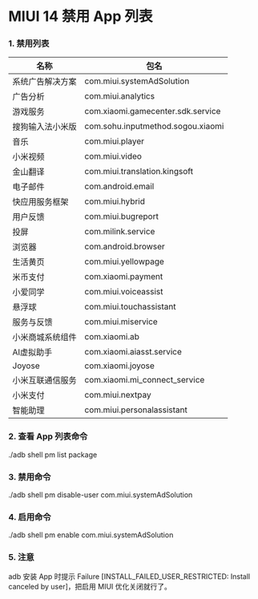 # MIUI 14 禁用 App 列表

### 1. 禁用列表

|  名称   | 包名  |
|  ----  | ----  |
| 系统广告解决方案  | com.miui.systemAdSolution |
| 广告分析  | com.miui.analytics |
| 游戏服务  | com.xiaomi.gamecenter.sdk.service|
| 搜狗输入法小米版  | com.sohu.inputmethod.sogou.xiaomi |
| 音乐  | com.miui.player |
| 小米视频  | com.miui.video |
| 金山翻译  | com.miui.translation.kingsoft |
| 电子邮件  | com.android.email |
| 快应用服务框架  | com.miui.hybrid |
| 用户反馈  | com.miui.bugreport |
| 投屏  | com.milink.service |
| 浏览器  | com.android.browser |
| 生活黄页  | com.miui.yellowpage |
| 米币支付  | com.xiaomi.payment |
| 小爱同学  | com.miui.voiceassist |
| 悬浮球  | com.miui.touchassistant |
| 服务与反馈  | com.miui.miservice |
| 小米商城系统组件  | com.xiaomi.ab |
| AI虚拟助手  | com.xiaomi.aiasst.service |
| Joyose  | com.xiaomi.joyose |
| 小米互联通信服务  | com.xiaomi.mi_connect_service |
| 小米支付  | com.miui.nextpay |
| 智能助理  | com.miui.personalassistant |

### 2. 查看 App 列表命令

./adb shell pm list package

### 3. 禁用命令

./adb shell pm disable-user com.miui.systemAdSolution

### 4. 启用命令

./adb shell pm enable com.miui.systemAdSolution

### 5. 注意

adb 安装 App 时提示 Failure [INSTALL_FAILED_USER_RESTRICTED: Install canceled by user]，把启用 MIUI 优化关闭就行了。
